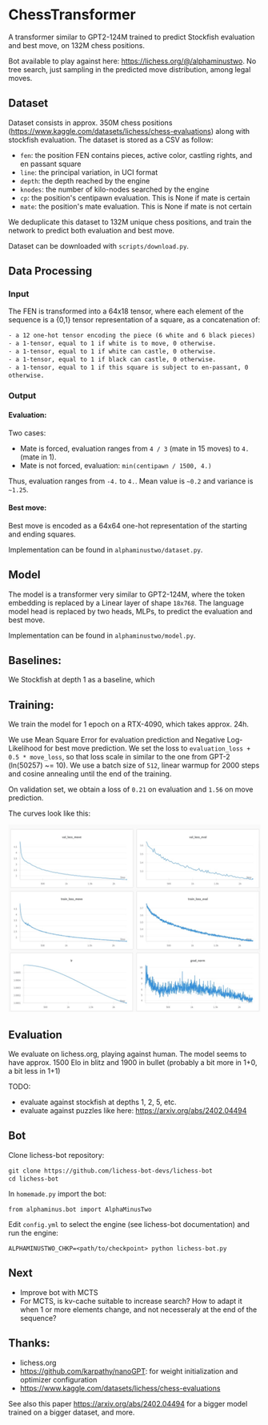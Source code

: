 # ChessTransformer

A transformer similar to GPT2-124M trained to predict Stockfish evaluation and best move, on 132M chess positions. 

Bot available to play against here: https://lichess.org/@/alphaminustwo. No tree search, just sampling in the predicted move distribution, among legal moves.

## Dataset

Dataset consists in approx. 350M chess positions (https://www.kaggle.com/datasets/lichess/chess-evaluations) along with stockfish evaluation. The dataset is stored as a CSV as follow:

- `fen`: the position FEN contains pieces, active color, castling rights, and en passant square
- `line`: the principal variation, in UCI format
- `depth`: the depth reached by the engine
- `knodes`: the number of kilo-nodes searched by the engine
- `cp`: the position's centipawn evaluation. This is None if mate is certain
- `mate`: the position's mate evaluation. This is None if mate is not certain

We deduplicate this dataset to 132M unique chess positions, and train the network to predict both evaluation and best move. 

Dataset can be downloaded with `scripts/download.py`.

## Data Processing

### Input

The FEN is transformed into a 64x18 tensor, where each element of the sequence is a {0,1} tensor representation of a square, as a concatenation of:

```
- a 12 one-hot tensor encoding the piece (6 white and 6 black pieces)
- a 1-tensor, equal to 1 if white is to move, 0 otherwise.
- a 1-tensor, equal to 1 if white can castle, 0 otherwise.
- a 1-tensor, equal to 1 if black can castle, 0 otherwise.
- a 1-tensor, equal to 1 if this square is subject to en-passant, 0 otherwise.
```

### Output

#### Evaluation:

Two cases:
- Mate is forced, evaluation ranges from `4 / 3` (mate in 15 moves) to `4.` (mate in 1).
- Mate is not forced, evaluation: `min(centipawn / 1500, 4.)`

Thus, evaluation ranges from `-4.` to `4.`. Mean value is `~0.2` and variance is `~1.25`.

#### Best move:

Best move is encoded as a 64x64 one-hot representation of the starting and ending squares.


Implementation can be found in `alphaminustwo/dataset.py`.

## Model

The model is a transformer very similar to GPT2-124M, where the token embedding is replaced by a Linear layer of shape `18x768`. The language model head is replaced by two heads, MLPs, to predict the evaluation and best move.

Implementation can be found in `alphaminustwo/model.py`.

## Baselines:

We Stockfish at depth 1 as a baseline, which 

## Training:

We train the model for 1 epoch on a RTX-4090, which takes approx. 24h.

We use Mean Square Error for evaluation prediction and Negative Log-Likelihood for best move prediction. We set the loss to `evaluation_loss + 0.5 * move_loss`, so that loss scale in similar to the one from GPT-2 (ln(50257) ~= 10). We use a batch size of `512`, linear warmup for 2000 steps and cosine annealing until the end of the training.

On validation set, we obtain a loss of `0.21` on evaluation and `1.56` on move prediction.

The curves look like this:

![alt text](wandb.png)

## Evaluation

We evaluate on lichess.org, playing against human. The model seems to have approx. 1500 Elo in blitz and 1900 in bullet (probably a bit more in 1+0, a bit less in 1+1)

TODO:
- evaluate against stockfish at depths 1, 2, 5, etc.
- evaluate against puzzles like here: https://arxiv.org/abs/2402.04494


## Bot

Clone lichess-bot repository:
```
git clone https://github.com/lichess-bot-devs/lichess-bot
cd lichess-bot
```

In `homemade.py` import the bot:
```
from alphaminus.bot import AlphaMinusTwo
```

Edit `config.yml` to select the engine (see lichess-bot documentation) and run the engine:
```
ALPHAMINUSTWO_CHKP=<path/to/checkpoint> python lichess-bot.py
```

## Next

- Improve bot with MCTS
- For MCTS, is kv-cache suitable to increase search? How to adapt it when 1 or more elements change, and not necesseraly at the end of the sequence?

## Thanks:
- lichess.org
- https://github.com/karpathy/nanoGPT: for weight initialization and optimizer configuration
- https://www.kaggle.com/datasets/lichess/chess-evaluations

See also this paper https://arxiv.org/abs/2402.04494 for a bigger model trained on a bigger dataset, and more.
